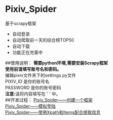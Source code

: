 Pixiv_Spider
=========================
基于scrapy框架<br />
* 自动登录<br />
* 自动爬取前一天的综合榜TOP50<br />
* 自动下载<br />
* 功能正在完善中

##使用说明：
<b>需要python环境,需要安装Scrapy框架</b><br />
<b>使用前请填写账号名和密码。</b><br />
编辑pixiv文件夹下的settings.py文件<br />
PIXIV_ID 是你的账号名<br />
PASSWORD 是你的账号密码<br />
<b>注意:</b>请将内容填写在 ' ' 中。<br />
##开发过程：
[Pixiv_Spider——创建一个框架](http://www.monburan.cn/?p=327)<br />
[Pixiv_Spider——模拟登陆](http://www.monburan.cn/?p=367)<br />
[Pixiv_Spider——使用Xpath和Items配合提取信息](http://www.monburan.cn/?p=334)<br />
